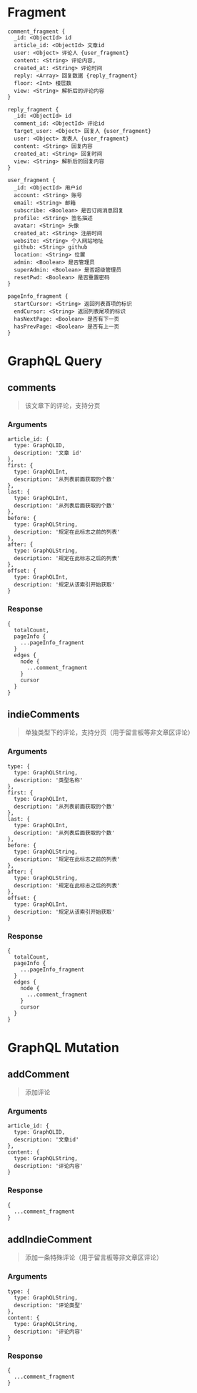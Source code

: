 # Fragment

```grqphql
comment_fragment {
  _id: <ObjectId> id
  article_id: <ObjectId> 文章id
  user: <Object> 评论人 {user_fragment}
  content: <String> 评论内容,
  created_at: <String> 评论时间
  reply: <Array> 回复数据 {reply_fragment}
  floor: <Int> 楼层数
  view: <String> 解析后的评论内容
}

reply_fragment {
  _id: <ObjectId> id
  comment_id: <ObjectId> 评论id
  target_user: <Object> 回复人 {user_fragment}
  user: <Object> 发表人 {user_fragment}
  content: <String> 回复内容
  created_at: <String> 回复时间
  view: <String> 解析后的回复内容
}

user_fragment {
  _id: <ObjectId> 用户id
  account: <String> 账号
  email: <String> 邮箱
  subscribe: <Boolean> 是否订阅消息回复
  profile: <String> 签名描述
  avatar: <String> 头像
  created_at: <String> 注册时间
  website: <String> 个人网站地址
  github: <String> github
  location: <String> 位置
  admin: <Boolean> 是否管理员
  superAdmin: <Boolean> 是否超级管理员
  resetPwd: <Boolean> 是否重置密码
}

pageInfo_fragment {
  startCursor: <String> 返回列表首项的标识
  endCursor: <String> 返回列表尾项的标识
  hasNextPage: <Boolean> 是否有下一页
  hasPrevPage: <Boolean> 是否有上一页
}
```


# GraphQL Query

## comments <Query>

> 该文章下的评论，支持分页

### Arguments

```grqphql
article_id: {
  type: GraphQLID,
  description: '文章 id'
},
first: {
  type: GraphQLInt,
  description: '从列表前面获取的个数'
},
last: {
  type: GraphQLInt,
  description: '从列表后面获取的个数'
},
before: {
  type: GraphQLString,
  description: '规定在此标志之前的列表'
},
after: {
  type: GraphQLString,
  description: '规定在此标志之后的列表'
},
offset: {
  type: GraphQLInt,
  description: '规定从该索引开始获取'
}
```

### Response

```grqphql
{
  totalCount,
  pageInfo {
    ...pageInfo_fragment
  }
  edges {
    node {
      ...comment_fragment
    }
    cursor
  }
}
```

## indieComments <Query>

> 单独类型下的评论，支持分页（用于留言板等非文章区评论）

### Arguments

```grqphql
type: {
  type: GraphQLString,
  description: '类型名称'
},
first: {
  type: GraphQLInt,
  description: '从列表前面获取的个数'
},
last: {
  type: GraphQLInt,
  description: '从列表后面获取的个数'
},
before: {
  type: GraphQLString,
  description: '规定在此标志之前的列表'
},
after: {
  type: GraphQLString,
  description: '规定在此标志之后的列表'
},
offset: {
  type: GraphQLInt,
  description: '规定从该索引开始获取'
}
```

### Response

```grqphql
{
  totalCount,
  pageInfo {
    ...pageInfo_fragment
  }
  edges {
    node {
      ...comment_fragment
    }
    cursor
  }
}
```


# GraphQL Mutation

## addComment <Mutation>

> 添加评论

### Arguments

```grqphql
article_id: {
  type: GraphQLID,
  description: '文章id'
},
content: {
  type: GraphQLString,
  description: '评论内容'
}
```

### Response

```grqphql
{
  ...comment_fragment
}
```

## addIndieComment <Mutation>

> 添加一条特殊评论（用于留言板等非文章区评论）

### Arguments

```grqphql
type: {
  type: GraphQLString,
  description: '评论类型'
},
content: {
  type: GraphQLString,
  description: '评论内容'
}
```

### Response

```grqphql
{
  ...comment_fragment
}
```
